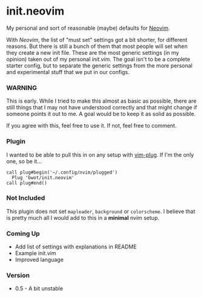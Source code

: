 # init.neovim
My personal and sort of reasonable (maybe) defaults for [Neovim](https://neovim.io).

With *Neovim*, the list of "must set" settings got a bit shorter, for different reasons. But there is still a bunch of them that most people will set when they create a new init file. These are the most generic settings (in my opinion) taken out of my personal *init.vim*.
The goal isn't to be a complete starter config, but to separate the generic settings from the more personal and experimental stuff that we put in our configs.


### WARNING
This is early. While I tried to make this almost as basic as possible, there are still things that I may not have understood correctly and that might change if someone points it out to me. A goal would be to keep it as solid as possible.

If you agree with this, feel free to use it. If not, feel free to comment.


### Plugin
I wanted to be able to pull this in on any setup with [vim-plug](https://github.com/junegunn/vim-plug). If I'm the only one, so be it...

```vim
call plug#begin('~/.config/nvim/plugged')
  Plug 'bwot/init.neovim'
call plug#end()
```

### Not Included
This plugin does not set `mapleader`, `background` or `colorscheme`. I believe that is pretty much all I would add to this in a **minimal** nvim setup.


### Coming Up
- Add list of settings with explanations in README
- Example init.vim
- Improved language


### Version
- 0.5 - A bit unstable
